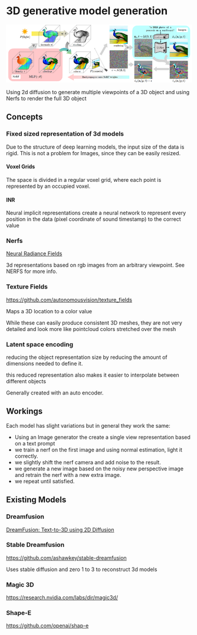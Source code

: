 # 3D generative model generation

![image](./img/dreamfusionImage.png)

Using 2d diffusion to generate multiple viewpoints of a 3D object and using Nerfs to render the full 3D object

## Concepts

### Fixed sized representation of 3d models

Due to the structure of deep learning models, the input size of the data is rigid. This is not a problem for Images, since they can be easily resized.

#### Voxel Grids

The space is divided in a regular voxel grid, where each point is represented by an occupied voxel.

#### INR

Neural implicit representations
create a neural network to represent every position in the data (pixel coordinate of sound timestamp) to the correct value

### Nerfs

[Neural Radiance Fields](./Neural-Radiance-Fields.md)

3d representations based on rgb images from an arbitrary viewpoint. See NERFS for more info.

### Texture Fields

https://github.com/autonomousvision/texture_fields

Maps a 3D location to a color value

While these can easily produce consistent 3D meshes, they are not very detailed and look more like pointcloud colors stretched over the mesh

### Latent space encoding

reducing the object representation size by reducing the amount of dimensions needed to define it.

this reduced representation also makes it easier to interpolate between different objects

Generally created with an auto encoder.

## Workings

Each model has slight variations but in general they work the same:

- Using an Image generator the create a single view representation based on a text prompt
- we train a nerf on the first image and using normal estimation, light it correctly.
- we slightly shift the nerf camera and add noise to the result.
- we generate a new image based on the noisy new perspective image and retrain the nerf with a new extra image.
- we repeat until satisfied.



## Existing Models

### Dreamfusion

[DreamFusion: Text-to-3D using 2D Diffusion](http://arxiv.org/abs/2209.14988)

### Stable Dreamfusion

https://github.com/ashawkey/stable-dreamfusion

Uses stable diffusion and zero 1 to 3 to reconstruct 3d models

### Magic 3D

https://research.nvidia.com/labs/dir/magic3d/

### Shape-E

https://github.com/openai/shap-e
